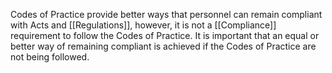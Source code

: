 Codes of Practice provide better ways that personnel can remain compliant with Acts and [[Regulations]], however, it is not a [[Compliance]] requirement to follow the Codes of Practice. It is important that an equal or better way of remaining compliant is achieved if the Codes of Practice are not being followed. 